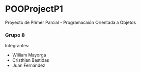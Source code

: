 # POOProjectP1
Proyecto de Primer Parcial - Programacaión Orientada a Objetos


### Grupo 8

Integrantes:
- William Mayorga
- Cristhian Bastidas
- Juan Fernández
